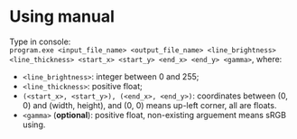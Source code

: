 # Using manual
Type in console:  
`program.exe <input_file_name> <output_file_name> <line_brightness> <line_thickness> <start_x> <start_y> <end_x> <end_y> <gamma>`, where:
* `<line_brightness>`: integer between 0 and 255;
* `<line_thickness>`: positive float;
* `(<start_x>, <start_y>), (<end_x>, <end_y>)`: coordinates between (0, 0) and (width, height), and (0, 0) means up-left corner, all are floats.
* `<gamma>` (**optional**): positive float, non-existing arguement means sRGB using.

